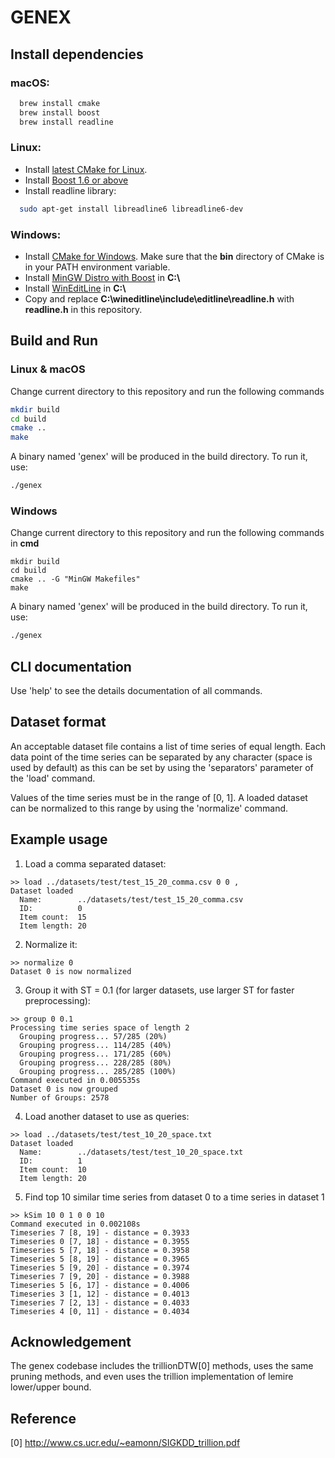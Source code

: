 # GENEX

## Install dependencies

### macOS:

```bash
  brew install cmake
  brew install boost
  brew install readline
```

### Linux:
- Install [latest CMake for Linux](https://cmake.org/download/).
- Install [Boost 1.6 or above](http://www.boost.org/doc/libs/1_61_0/more/getting_started/unix-variants.html)
- Install readline library:
```bash
  sudo apt-get install libreadline6 libreadline6-dev
```

### Windows:

- Install [CMake for Windows](https://cmake.org/download/). Make sure that the **bin** directory of CMake is in your PATH environment variable.
- Install [MinGW Distro with Boost](https://nuwen.net/mingw.html) in **C:\\**
- Install [WinEditLine](https://sourceforge.net/projects/mingweditline/files/) in **C:\\**
- Copy and replace **C:\wineditline\include\editline\readline.h** with **readline.h** in this repository.

## Build and Run

### Linux & macOS
Change current directory to this repository and run the following commands
```bash
mkdir build
cd build
cmake ..
make
```

A binary named 'genex' will be produced in the build directory. To run it, use:
```bash
./genex
```

### Windows

Change current directory to this repository and run the following commands in **cmd**
```
mkdir build
cd build
cmake .. -G "MinGW Makefiles"
make
```

A binary named 'genex' will be produced in the build directory. To run it, use:
```bash
./genex
```

## CLI documentation

Use 'help' to see the details documentation of all commands.

## Dataset format

An acceptable dataset file contains a list of time series of equal length. Each data point of the time series can be separated by any character (space is used by default) as this can be set by using the 'separators' parameter of the 'load' command.

Values of the time series must be in the range of [0, 1]. A loaded dataset can be normalized to this range by using the 'normalize' command.

## Example usage

1. Load a comma separated dataset:

```
>> load ../datasets/test/test_15_20_comma.csv 0 0 ,
Dataset loaded
  Name:        ../datasets/test/test_15_20_comma.csv
  ID:          0
  Item count:  15
  Item length: 20
```

2. Normalize it:

```
>> normalize 0
Dataset 0 is now normalized
```

3. Group it with ST = 0.1 (for larger datasets, use larger ST for faster preprocessing):
```
>> group 0 0.1
Processing time series space of length 2
  Grouping progress... 57/285 (20%)
  Grouping progress... 114/285 (40%)
  Grouping progress... 171/285 (60%)
  Grouping progress... 228/285 (80%)
  Grouping progress... 285/285 (100%)
Command executed in 0.005535s
Dataset 0 is now grouped
Number of Groups: 2578
```

4. Load another dataset to use as queries:
```
>> load ../datasets/test/test_10_20_space.txt
Dataset loaded
  Name:        ../datasets/test/test_10_20_space.txt
  ID:          1
  Item count:  10
  Item length: 20
```

5. Find top 10 similar time series from dataset 0 to a time series in dataset 1 
```
>> kSim 10 0 1 0 0 10
Command executed in 0.002108s
Timeseries 7 [8, 19] - distance = 0.3933
Timeseries 0 [7, 18] - distance = 0.3955
Timeseries 5 [7, 18] - distance = 0.3958
Timeseries 5 [8, 19] - distance = 0.3965
Timeseries 5 [9, 20] - distance = 0.3974
Timeseries 7 [9, 20] - distance = 0.3988
Timeseries 5 [6, 17] - distance = 0.4006
Timeseries 3 [1, 12] - distance = 0.4013
Timeseries 7 [2, 13] - distance = 0.4033
Timeseries 4 [0, 11] - distance = 0.4034
```

## Acknowledgement

The genex codebase includes the trillionDTW[0] methods, uses the same pruning
methods, and even uses the trillion implementation of lemire lower/upper
bound.

## Reference

[0] http://www.cs.ucr.edu/~eamonn/SIGKDD_trillion.pdf
